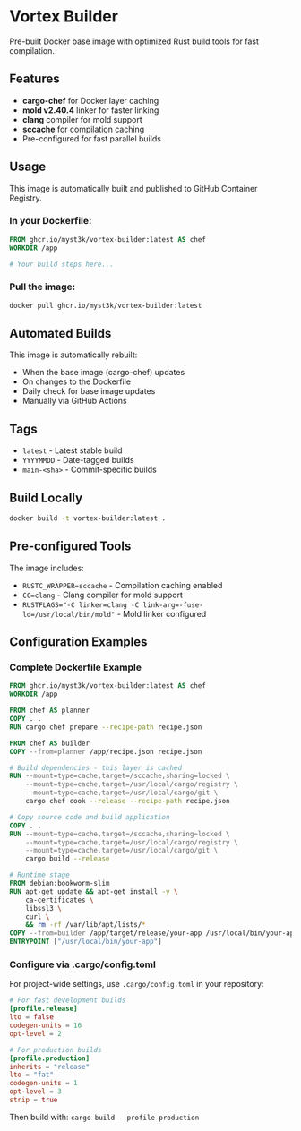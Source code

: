 # Vortex Builder

Pre-built Docker base image with optimized Rust build tools for fast compilation.

## Features

- **cargo-chef** for Docker layer caching
- **mold v2.40.4** linker for faster linking
- **clang** compiler for mold support
- **sccache** for compilation caching
- Pre-configured for fast parallel builds

## Usage

This image is automatically built and published to GitHub Container Registry.

### In your Dockerfile:

```dockerfile
FROM ghcr.io/myst3k/vortex-builder:latest AS chef
WORKDIR /app

# Your build steps here...
```

### Pull the image:

```bash
docker pull ghcr.io/myst3k/vortex-builder:latest
```

## Automated Builds

This image is automatically rebuilt:
- When the base image (cargo-chef) updates
- On changes to the Dockerfile
- Daily check for base image updates
- Manually via GitHub Actions

## Tags

- `latest` - Latest stable build
- `YYYYMMDD` - Date-tagged builds
- `main-<sha>` - Commit-specific builds

## Build Locally

```bash
docker build -t vortex-builder:latest .
```

## Pre-configured Tools

The image includes:
- `RUSTC_WRAPPER=sccache` - Compilation caching enabled
- `CC=clang` - Clang compiler for mold support
- `RUSTFLAGS="-C linker=clang -C link-arg=-fuse-ld=/usr/local/bin/mold"` - Mold linker configured

## Configuration Examples

### Complete Dockerfile Example
```dockerfile
FROM ghcr.io/myst3k/vortex-builder:latest AS chef
WORKDIR /app

FROM chef AS planner
COPY . .
RUN cargo chef prepare --recipe-path recipe.json

FROM chef AS builder
COPY --from=planner /app/recipe.json recipe.json

# Build dependencies - this layer is cached
RUN --mount=type=cache,target=/sccache,sharing=locked \
    --mount=type=cache,target=/usr/local/cargo/registry \
    --mount=type=cache,target=/usr/local/cargo/git \
    cargo chef cook --release --recipe-path recipe.json

# Copy source code and build application
COPY . .
RUN --mount=type=cache,target=/sccache,sharing=locked \
    --mount=type=cache,target=/usr/local/cargo/registry \
    --mount=type=cache,target=/usr/local/cargo/git \
    cargo build --release

# Runtime stage
FROM debian:bookworm-slim
RUN apt-get update && apt-get install -y \
    ca-certificates \
    libssl3 \
    curl \
    && rm -rf /var/lib/apt/lists/*
COPY --from=builder /app/target/release/your-app /usr/local/bin/your-app
ENTRYPOINT ["/usr/local/bin/your-app"]
```

### Configure via .cargo/config.toml
For project-wide settings, use `.cargo/config.toml` in your repository:

```toml
# For fast development builds
[profile.release]
lto = false
codegen-units = 16
opt-level = 2

# For production builds
[profile.production]
inherits = "release"
lto = "fat"
codegen-units = 1
opt-level = 3
strip = true
```

Then build with: `cargo build --profile production`

